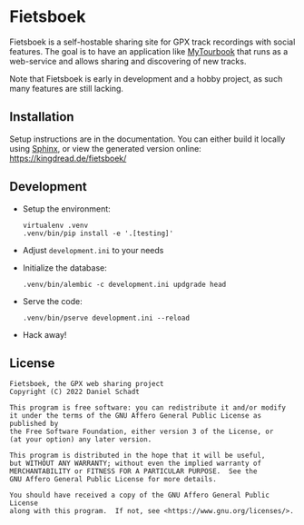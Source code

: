 Fietsboek
=========

Fietsboek is a self-hostable sharing site for GPX track recordings with social
features. The goal is to have an application like [MyTourbook][MyTourbook] that
runs as a web-service and allows sharing and discovering of new tracks.

Note that Fietsboek is early in development and a hobby project, as such many
features are still lacking.

[MyTourbook]: https://mytourbook.sourceforge.io/mytourbook/

Installation
------------

Setup instructions are in the documentation. You can either build it locally
using [Sphinx](https://www.sphinx-doc.org/), or view the generated version
online: https://kingdread.de/fietsboek/

Development
-----------

- Setup the environment:

      virtualenv .venv
      .venv/bin/pip install -e '.[testing]'

- Adjust `development.ini` to your needs
- Initialize the database:

      .venv/bin/alembic -c development.ini updgrade head
- Serve the code:

      .venv/bin/pserve development.ini --reload

- Hack away!

License
-------

    Fietsboek, the GPX web sharing project
    Copyright (C) 2022 Daniel Schadt

    This program is free software: you can redistribute it and/or modify
    it under the terms of the GNU Affero General Public License as published by
    the Free Software Foundation, either version 3 of the License, or
    (at your option) any later version.

    This program is distributed in the hope that it will be useful,
    but WITHOUT ANY WARRANTY; without even the implied warranty of
    MERCHANTABILITY or FITNESS FOR A PARTICULAR PURPOSE.  See the
    GNU Affero General Public License for more details.

    You should have received a copy of the GNU Affero General Public License
    along with this program.  If not, see <https://www.gnu.org/licenses/>.

